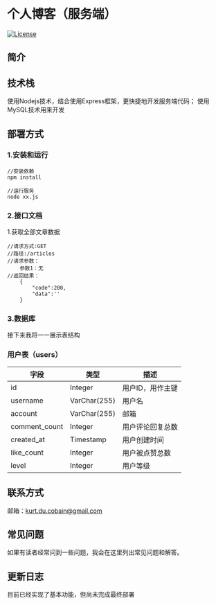 # 个人博客（服务端）

[![License](https://img.shields.io/badge/License-MIT-blue.svg)](https://opensource.org/licenses/MIT)

## 简介



## 技术栈

使用Nodejs技术，结合使用Express框架，更快捷地开发服务端代码；
使用MySQL技术用来开发

## 部署方式

### 1.安装和运行
~~~
//安装依赖
npm install

//运行服务
node xx.js
~~~
### 2.接口文档

1.获取全部文章数据
~~~
//请求方式:GET
//路径:/articles
//请求参数：
    参数1：无
//返回结果：
    {
        "code":200,
        "data":''
    }
~~~

### 3.数据库
接下来我将一一展示表结构
### 用户表（users）

| 字段          | 类型      | 描述               |
| ------------- | --------- | ------------------ |
| id            | Integer   | 用户ID，用作主键             |
| username      | VarChar(255)    | 用户名             |
| account         | VarChar(255)    | 邮箱               |
| comment_count   | Integer    | 用户评论回复总数  |
| created_at    | Timestamp | 用户创建时间           |
| like_count    | Integer | 用户被点赞总数           |
| level         | Integer | 用户等级           |




## 联系方式

邮箱：kurt.du.cobain@gmail.com

## 常见问题

如果有读者经常问到一些问题，我会在这里列出常见问题和解答。

## 更新日志

目前已经实现了基本功能，但尚未完成最终部署
